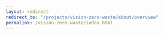 ```yaml
---
layout: redirect
redirect_to: "/projects/vision-zero-waste/about/overview"
permalink: /vision-zero-waste/index.html
---
```

